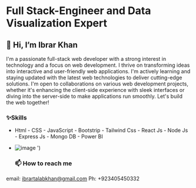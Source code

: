 # Full Stack-Engineer and Data Visualization Expert
##  👋 Hi, I’m Ibrar Khan
I'm a passionate full-stack web developer with a strong interest in technology and a focus on web development. I thrive on transforming ideas into interactive and user-friendly web applications.
I'm actively learning and staying updated with the latest web technologies to deliver cutting-edge solutions.
I'm open to collaborations on various web development projects, whether it's enhancing the client-side experience with sleek interfaces or diving into the server-side to make applications run smoothly. Let's build the web together!
### ✨Skills
- Html - CSS - JavaScript - Bootstrip - Tailwind Css - React Js - Node Js - Express Js - Mongo DB - Power  BI
- ![image](https://github.com/ibrartalab/ibrartalab/assets/126334526/23dd5a84-381b-47c4-acbf-bcfb04f3f4bc)
')

  ### 📫 How to reach me 
email: ibrartalabkhan@gmail.com
Ph: +923405450332

<!---
ibrartalab/ibrartalab is a ✨ special ✨ repository because its `README.md` (this file) appears on your GitHub profile.
You can click the Preview link to take a look at your changes.
--->
